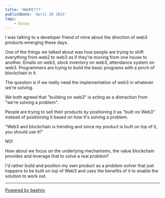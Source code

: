 ```yaml
---
title: 'WAGMI???'
publishDate: 'April 20 2022'
tags:
    - Essay
---
```

I was talking to a developer friend of mine about the direction of web3 products emerging these days.

One of the things we talked about was how people are trying to shift everything from web2 to web3 as if they're moving from one house to another. Emails on web3, stock inventory on web3, attendance system on web3. Programmers are trying to build the basic programs with a pinch of blockchain in it.

The question is if we really need the implementation of web3 in whatever we're solving.

We both agreed that "building on web3" is acting as a distraction from "we're solving a problem".

People are trying to sell their products by positioning it as "built on Web3" instead of positioning it based on how it's solving a problem.

"Web3 and blockchain is trending and since my product is built on top of it, you should use it!"

NO!

How about we focus on the underlying mechanisms, the value blockchain provides and leverage that to solve a real problem?

I'd rather build and position my own product as a problem-solver that just happens to be built on top of Web3 and uses the benefits of it to enable the solution to work out.

  


---

[Powered by beehiiv](https://www.beehiiv.com/?utm_campaign=28e0dbf1-022f-4720-ac74-ab2e706b4b79&utm_medium=post_rss&utm_source=superbold)